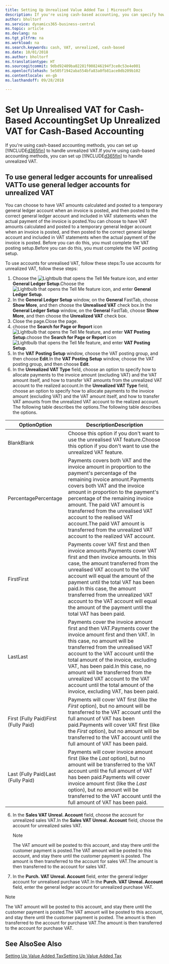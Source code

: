 ```yaml
---
title: Setting Up Unrealised Value Added Tax | Microsoft Docs
description: If you're using cash-based accounting, you can specify how to handle unrealised VAT for sales and purchases.
author: bholtorf
ms.service: dynamics365-business-central
ms.topic: article
ms.devlang: na
ms.tgt_pltfrm: na
ms.workload: na
ms.search.keywords: cash, VAT, unrealized, cash-based
ms.date: 10/01/2018
ms.author: bholtorf
ms.translationtype: HT
ms.sourcegitcommit: 9dbd92409ba02281f008246194f3ce0c53e4e001
ms.openlocfilehash: 5e505f1942aba554bfa83a0fb81ace0db209b102
ms.contentlocale: en-gb
ms.lasthandoff: 09/28/2018

---
```


# <a name="set-up-unrealized-vat-for-cash-based-accounting"></a><span data-ttu-id="81b68-103">Set Up Unrealised VAT for Cash-Based Accounting</span><span class="sxs-lookup"><span data-stu-id="81b68-103">Set Up Unrealized VAT for Cash-Based Accounting</span></span>
<span data-ttu-id="81b68-104">If you're using cash-based accounting methods, you can set up [!INCLUDE[d365fin](includes/d365fin_md.md)] to handle unrealized VAT.</span><span class="sxs-lookup"><span data-stu-id="81b68-104">If you're using cash-based accounting methods, you can set up [!INCLUDE[d365fin](includes/d365fin_md.md)] to handle unrealized VAT.</span></span>

## <a name="to-use-general-ledger-accounts-for-unrealized-vat"></a><span data-ttu-id="81b68-105">To use general ledger accounts for unrealised VAT</span><span class="sxs-lookup"><span data-stu-id="81b68-105">To use general ledger accounts for unrealized VAT</span></span>
<span data-ttu-id="81b68-106">You can choose to have VAT amounts calculated and posted to a temporary general ledger account when an invoice is posted, and then posted to the correct general ledger account and included in VAT statements when the actual payment of the invoice is posted.</span><span class="sxs-lookup"><span data-stu-id="81b68-106">You can choose to have VAT amounts calculated and posted to a temporary general ledger account when an invoice is posted, and then posted to the correct general ledger account and included in VAT statements when the actual payment of the invoice is posted.</span></span> <span data-ttu-id="81b68-107">Before you can do this, you must complete the VAT posting setup.</span><span class="sxs-lookup"><span data-stu-id="81b68-107">Before you can do this, you must complete the VAT posting setup.</span></span>

<span data-ttu-id="81b68-108">To use accounts for unrealised VAT, follow these steps:</span><span class="sxs-lookup"><span data-stu-id="81b68-108">To use accounts for unrealized VAT, follow these steps:</span></span>
1. <span data-ttu-id="81b68-109">Choose the ![Lightbulb that opens the Tell Me feature](media/ui-search/search_small.png "Tell me what you want to do") icon, and enter **General Ledger Setup**.</span><span class="sxs-lookup"><span data-stu-id="81b68-109">Choose the ![Lightbulb that opens the Tell Me feature](media/ui-search/search_small.png "Tell me what you want to do") icon, and enter **General Ledger Setup**.</span></span>
2. <span data-ttu-id="81b68-110">In the **General Ledger Setup** window, on the **General** FastTab, choose **Show More**, and then choose the **Unrealised VAT** check box.</span><span class="sxs-lookup"><span data-stu-id="81b68-110">In the **General Ledger Setup** window, on the **General** FastTab, choose **Show More**, and then choose the **Unrealized VAT** check box.</span></span>
3. <span data-ttu-id="81b68-111">Close the page.</span><span class="sxs-lookup"><span data-stu-id="81b68-111">Close the page.</span></span>
4. <span data-ttu-id="81b68-112">choose the **Search for Page or Report** icon ![Lightbulb that opens the Tell Me feature](media/ui-search/search_small.png "Tell me what you want to do"), and enter **VAT Posting Setup**.</span><span class="sxs-lookup"><span data-stu-id="81b68-112">choose the **Search for Page or Report** icon ![Lightbulb that opens the Tell Me feature](media/ui-search/search_small.png "Tell me what you want to do"), and enter **VAT Posting Setup**.</span></span>
5. <span data-ttu-id="81b68-113">In the **VAT Posting Setup** window, choose the VAT posting group, and then choose **Edit**.</span><span class="sxs-lookup"><span data-stu-id="81b68-113">In the **VAT Posting Setup** window, choose the VAT posting group, and then choose **Edit**.</span></span>
6. <span data-ttu-id="81b68-114">In the **Unrealized VAT Type** field, choose an option to specify how to allocate payments to the invoice amount (excluding VAT) and the VAT amount itself, and how to transfer VAT amounts from the unrealized VAT account to the realized account.</span><span class="sxs-lookup"><span data-stu-id="81b68-114">In the **Unrealized VAT Type** field, choose an option to specify how to allocate payments to the invoice amount (excluding VAT) and the VAT amount itself, and how to transfer VAT amounts from the unrealized VAT account to the realized account.</span></span> <span data-ttu-id="81b68-115">The following table describes the options.</span><span class="sxs-lookup"><span data-stu-id="81b68-115">The following table describes the options.</span></span>

| <span data-ttu-id="81b68-116">Option</span><span class="sxs-lookup"><span data-stu-id="81b68-116">Option</span></span> | <span data-ttu-id="81b68-117">Description</span><span class="sxs-lookup"><span data-stu-id="81b68-117">Description</span></span> |
| --- | --- |
| <span data-ttu-id="81b68-118">Blank</span><span class="sxs-lookup"><span data-stu-id="81b68-118">Blank</span></span> | <span data-ttu-id="81b68-119">Choose this option if you don't want to use the unrealised VAT feature.</span><span class="sxs-lookup"><span data-stu-id="81b68-119">Choose this option if you don't want to use the unrealized VAT feature.</span></span> |
| <span data-ttu-id="81b68-120">Percentage</span><span class="sxs-lookup"><span data-stu-id="81b68-120">Percentage</span></span> | <span data-ttu-id="81b68-121">Payments covers both VAT and the invoice amount in proportion to the payment's percentage of the remaining invoice amount.</span><span class="sxs-lookup"><span data-stu-id="81b68-121">Payments covers both VAT and the invoice amount in proportion to the payment's percentage of the remaining invoice amount.</span></span> <span data-ttu-id="81b68-122">The paid VAT amount is transferred from the unrealised VAT account to the realised VAT account.</span><span class="sxs-lookup"><span data-stu-id="81b68-122">The paid VAT amount is transferred from the unrealized VAT account to the realized VAT account.</span></span> |
| <span data-ttu-id="81b68-123">First</span><span class="sxs-lookup"><span data-stu-id="81b68-123">First</span></span> | <span data-ttu-id="81b68-124">Payments cover VAT first and then invoice amounts.</span><span class="sxs-lookup"><span data-stu-id="81b68-124">Payments cover VAT first and then invoice amounts.</span></span> <span data-ttu-id="81b68-125">In this case, the amount transferred from the unrealised VAT account to the VAT account will equal the amount of the payment until the total VAT has been paid.</span><span class="sxs-lookup"><span data-stu-id="81b68-125">In this case, the amount transferred from the unrealized VAT account to the VAT account will equal the amount of the payment until the total VAT has been paid.</span></span> |
| <span data-ttu-id="81b68-126">Last</span><span class="sxs-lookup"><span data-stu-id="81b68-126">Last</span></span> | <span data-ttu-id="81b68-127">Payments cover the invoice amount first and then VAT.</span><span class="sxs-lookup"><span data-stu-id="81b68-127">Payments cover the invoice amount first and then VAT.</span></span> <span data-ttu-id="81b68-128">In this case, no amount will be transferred from the unrealised VAT account to the VAT account until the total amount of the invoice, excluding VAT, has been paid.</span><span class="sxs-lookup"><span data-stu-id="81b68-128">In this case, no amount will be transferred from the unrealized VAT account to the VAT account until the total amount of the invoice, excluding VAT, has been paid.</span></span> |
| <span data-ttu-id="81b68-129">First (Fully Paid)</span><span class="sxs-lookup"><span data-stu-id="81b68-129">First (Fully Paid)</span></span> | <span data-ttu-id="81b68-130">Payments will cover VAT first (like the _First_ option), but no amount will be transferred to the VAT account until the full amount of VAT has been paid.</span><span class="sxs-lookup"><span data-stu-id="81b68-130">Payments will cover VAT first (like the _First_ option), but no amount will be transferred to the VAT account until the full amount of VAT has been paid.</span></span> |
| <span data-ttu-id="81b68-131">Last (Fully Paid)</span><span class="sxs-lookup"><span data-stu-id="81b68-131">Last (Fully Paid)</span></span> | <span data-ttu-id="81b68-132">Payments will cover invoice amount first (like the _Last_ option), but no amount will be transferred to the VAT account until the full amount of VAT has been paid.</span><span class="sxs-lookup"><span data-stu-id="81b68-132">Payments will cover invoice amount first (like the _Last_ option), but no amount will be transferred to the VAT account until the full amount of VAT has been paid.</span></span> |

6. <span data-ttu-id="81b68-133">In the **Sales VAT Unreal. Account** field, choose the account for unrealized sales VAT.</span><span class="sxs-lookup"><span data-stu-id="81b68-133">In the **Sales VAT Unreal. Account** field, choose the account for unrealized sales VAT.</span></span>

    > [!NOTE]  
    > <span data-ttu-id="81b68-134">The VAT amount will be posted to this account, and stay there until the customer payment is posted.</span><span class="sxs-lookup"><span data-stu-id="81b68-134">The VAT amount will be posted to this account, and stay there until the customer payment is posted.</span></span> <span data-ttu-id="81b68-135">The amount is then transferred to the account for sales VAT.</span><span class="sxs-lookup"><span data-stu-id="81b68-135">The amount is then transferred to the account for sales VAT.</span></span>
7. <span data-ttu-id="81b68-136">In the **Purch. VAT Unreal. Account** field, enter the general ledger account for unrealised purchase VAT.</span><span class="sxs-lookup"><span data-stu-id="81b68-136">In the **Purch. VAT Unreal. Account** field, enter the general ledger account for unrealized purchase VAT.</span></span>

> [!NOTE]  
> <span data-ttu-id="81b68-137">The VAT amount will be posted to this account, and stay there until the customer payment is posted.</span><span class="sxs-lookup"><span data-stu-id="81b68-137">The VAT amount will be posted to this account, and stay there until the customer payment is posted.</span></span> <span data-ttu-id="81b68-138">The amount is then transferred to the account for purchase VAT.</span><span class="sxs-lookup"><span data-stu-id="81b68-138">The amount is then transferred to the account for purchase VAT.</span></span>

## <a name="see-also"></a><span data-ttu-id="81b68-139">See Also</span><span class="sxs-lookup"><span data-stu-id="81b68-139">See Also</span></span>
[<span data-ttu-id="81b68-140">Setting Up Value Added Tax</span><span class="sxs-lookup"><span data-stu-id="81b68-140">Setting Up Value Added Tax</span></span>](finance-setup-vat.md)

